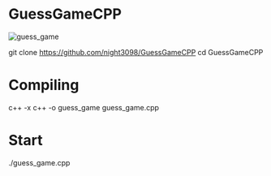 # GuessGameCPP

![guess_game](https://user-images.githubusercontent.com/122676310/214596375-bd4ccb3d-9ae5-46dc-ba0d-8bc8e8922d6f.png)

git clone https://github.com/night3098/GuessGameCPP
cd GuessGameCPP

# Compiling
c++ -x c++ -o guess_game guess_game.cpp
# Start
./guess_game.cpp
